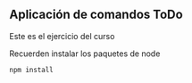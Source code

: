 ## Aplicación de comandos ToDo


Este es el ejercicio del curso

Recuerden instalar los paquetes de node

```
npm install
```